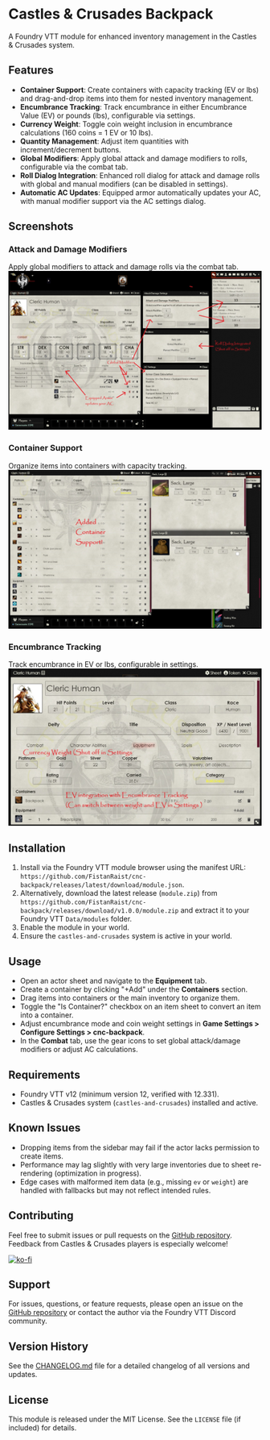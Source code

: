 # Castles & Crusades Backpack

A Foundry VTT module for enhanced inventory management in the Castles & Crusades system.

## Features
- **Container Support**: Create containers with capacity tracking (EV or lbs) and drag-and-drop items into them for nested inventory management.
- **Encumbrance Tracking**: Track encumbrance in either Encumbrance Value (EV) or pounds (lbs), configurable via settings.
- **Currency Weight**: Toggle coin weight inclusion in encumbrance calculations (160 coins = 1 EV or 10 lbs).
- **Quantity Management**: Adjust item quantities with increment/decrement buttons.
- **Global Modifiers**: Apply global attack and damage modifiers to rolls, configurable via the combat tab.
- **Roll Dialog Integration**: Enhanced roll dialog for attack and damage rolls with global and manual modifiers (can be disabled in settings).
- **Automatic AC Updates**: Equipped armor automatically updates your AC, with manual modifier support via the AC settings dialog.

## Screenshots

### Attack and Damage Modifiers
Apply global modifiers to attack and damage rolls via the combat tab.
![Attack and Damage Modifiers](./assets/attack-damage-demo.jpg)

### Container Support
Organize items into containers with capacity tracking.
![Container Support](./assets/container-demo.jpg)

### Encumbrance Tracking
Track encumbrance in EV or lbs, configurable in settings.
![EV and Weight Tracking](./assets/EV-weight-demo.jpg)

## Installation
1. Install via the Foundry VTT module browser using the manifest URL: `https://github.com/FistanRaist/cnc-backpack/releases/latest/download/module.json`.
2. Alternatively, download the latest release (`module.zip`) from `https://github.com/FistanRaist/cnc-backpack/releases/download/v1.0.0/module.zip` and extract it to your Foundry VTT `Data/modules` folder.
3. Enable the module in your world.
4. Ensure the `castles-and-crusades` system is active in your world.

## Usage
- Open an actor sheet and navigate to the **Equipment** tab.
- Create a container by clicking "+Add" under the **Containers** section.
- Drag items into containers or the main inventory to organize them.
- Toggle the "Is Container?" checkbox on an item sheet to convert an item into a container.
- Adjust encumbrance mode and coin weight settings in **Game Settings > Configure Settings > cnc-backpack**.
- In the **Combat** tab, use the gear icons to set global attack/damage modifiers or adjust AC calculations.

## Requirements
- Foundry VTT v12 (minimum version 12, verified with 12.331).
- Castles & Crusades system (`castles-and-crusades`) installed and active.

## Known Issues
- Dropping items from the sidebar may fail if the actor lacks permission to create items.
- Performance may lag slightly with very large inventories due to sheet re-rendering (optimization in progress).
- Edge cases with malformed item data (e.g., missing `ev` or `weight`) are handled with fallbacks but may not reflect intended rules.

## Contributing
Feel free to submit issues or pull requests on the [GitHub repository](https://github.com/FistanRaist/cnc-backpack). Feedback from Castles & Crusades players is especially welcome!

[![ko-fi](https://ko-fi.com/img/githubbutton_sm.svg)](https://ko-fi.com/G2G71CMBSL)

## Support
For issues, questions, or feature requests, please open an issue on the [GitHub repository](https://github.com/FistanRaist/cnc-backpack/issues) or contact the author via the Foundry VTT Discord community.

## Version History
See the [CHANGELOG.md](CHANGELOG.md) file for a detailed changelog of all versions and updates.

## License
This module is released under the MIT License. See the `LICENSE` file (if included) for details.